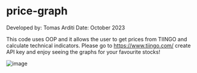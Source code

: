 # price-graph
Developed by: Tomas Arditi
Date: October 2023

This code uses OOP and it allows the user to get prices from TIINGO and calculate technical indicators. Please go to https://www.tiingo.com/ create API key and enjoy seeing the graphs for your favourite stocks!

![image](https://github.com/arditom/priceGraph/assets/133711421/3ebdb034-5fff-49dc-8fc9-213e6db72055)
